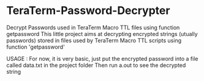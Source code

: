 TeraTerm-Password-Decrypter
===========================

Decrypt Passwords used in TeraTerm Macro TTL files using function getpassword
This little project aims at decrypting encrypted strings (utually passwords) stored in files used by TeraTerm Macro TTL scripts using function 'getpassword'

USAGE :
For now, it is very basic, just put the encrypted password into a file called data.txt in the project folder
Then run a.out to see the decrypted string
